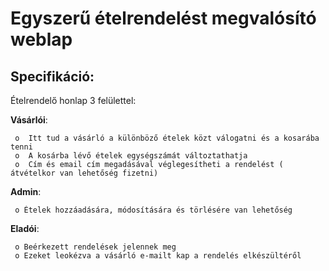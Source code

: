 # Egyszerű ételrendelést megvalósító weblap

## Specifikáció:

Ételrendelő honlap 3 felülettel:

  __Vásárlói__:
  
     o	Itt tud a vásárló a különböző ételek közt válogatni és a kosarába tenni
     o	A kosárba lévő ételek egységszámát változtathatja
     o	Cím és email cím megadásával véglegesítheti a rendelést ( átvételkor van lehetőség fizetni)
  
  __Admin__:
  
     o Ételek hozzáadására, módosítására és törlésére van lehetőség 
    
  __Eladói__:
  
     o Beérkezett rendelések jelennek meg
     o Ezeket leokézva a vásárló e-mailt kap a rendelés elkészültéről
